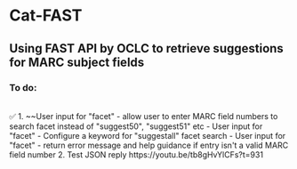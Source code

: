 # Cat-FAST
## Using FAST API by OCLC to retrieve suggestions for MARC subject fields

### To do: 
<br>
✅ 1. ~~User input for "facet" - allow user to enter MARC field numbers to search facet instead of "suggest50", "suggest51" etc
- User input for "facet" - Configure a keyword for "suggestall" facet search
- User input for "facet" - return error message and help guidance if entry isn't a valid MARC field number
2. Test JSON reply https://youtu.be/tb8gHvYlCFs?t=931
